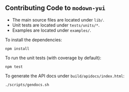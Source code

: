 ## Contributing Code to `modown-yui`

- The main source files are located under `lib/`.
- Unit tests are located under `tests/units/*`.
- Examples are located under `examples/`.

To install the dependencies:

    npm install

To run the unit tests (with coverage by default):

    npm test

To generate the API docs under `build/apidocs/index.html`:

    ./scripts/gendocs.sh
